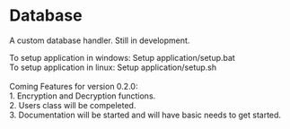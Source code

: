 # Database
A custom database handler. Still in development.

To setup application in windows: Setup application/setup.bat
<br>To setup application in linux: Setup application/setup.sh
<br><br>Coming Features for version 0.2.0: <br>  1. Encryption and Decryption functions.<br>  2. Users class will be compeleted.<br>3. Documentation will be started and will have basic needs to get started.
